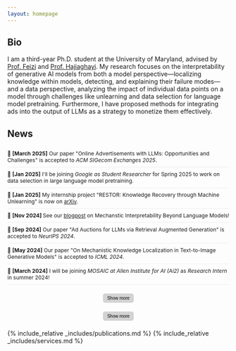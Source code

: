 ```yaml
---
layout: homepage
---
```


## Bio
I am a third-year Ph.D. student at the University of Maryland, 
advised by
<a href="https://www.cs.umd.edu/~sfeizi/">Prof. Feizi</a>
and <a href="https://www.cs.umd.edu/~hajiagha/">Prof. Hajiaghayi</a>. 
My research focuses on the interpretability of generative AI models from both a model perspective—localizing knowledge within models, detecting, and explaining their failure modes—and a data perspective, analyzing the impact of individual data points on a model through challenges like unlearning and data selection for language model pretraining.
Furthermore, I have proposed methods for integrating ads into the output of LLMs as a strategy to monetize them effectively.

 
## News
<div id="news">
    <div class="news-item"> 📜 <strong>[March 2025]</strong> Our paper "Online Advertisements with LLMs: Opportunities and Challenges" is accepted to <i>ACM SIGecom Exchanges 2025</i>.</div> 
    <div class="news-item"> 🎯 <strong>[Jan 2025]</strong> I'll be joining <i>Google as Student Researcher</i> for Spring 2025 to work on data selection in large language model pretraining.</div>
    <div class="news-item"> 📢 <strong>[Jan 2025]</strong> My internship project "RESTOR: Knowledge Recovery through Machine Unlearning" is now on <a href="https://arxiv.org/abs/2411.00204">arXiv</a>.</div>
    <div class="news-item">
    📢 <strong> [Nov 2024] </strong>
    See our <a href="https://vision-mech-intp.github.io/2024/11/19/blogpost.html">blogpost</a> on Mechanstic Interpretability Beyond Language Models!
    </div>
    <div class="news-item"> 📜 <strong>[Sep 2024]</strong> Our paper "Ad Auctions for LLMs via Retrieval Augmented Generation" is accepted to <i>NeurIPS 2024</i>.</div>
    <div class="news-item"> 📜 <strong>[May 2024]</strong> Our paper "On Mechanistic Knowledge Localization in Text-to-Image Generative Models" is accepted to <i>ICML 2024</i>.</div>
    <div class="news-item"> 🎯 <strong>[March 2024]</strong> I will be joining <i>MOSAIC at Allen Institute for AI (Ai2)</i> as <i>Research Intern</i> in summer 2024!</div>
  <div class="button-container">
    <button id="show-more-button" class="toggle-button" onclick="toggleNews()">Show more</button>
  </div>
  <div class="button-container">
    <button id="show-more-button" class="toggle-button" onclick="toggleNews()">Show more</button>
  </div>
</div>

<div id="more-news" style="display: none;">
    <div class="news-item">📜 <strong>[Jan 2024]</strong> Our papers "PRIME: Prioritizing Interpretability in Failure Mode Extraction" and "Robustness of AI-Image Detectors: Fundamental Limits and Practical Attacks" are accepted to <i>ICLR 2024</i>.</div>
    <div class="news-item"> 📜 <strong>[Dec 2023]</strong> Our paper "Regret Analysis of Repeated  Delegated Choice" is accepted to AAAI 2024.</div>
    <div class="news-item"> 📢 <strong>[Nov 2023]</strong> We posted our draft "Online Advertisements with LLMs: Opportunities and Challenges" on arXiv.</div>
    <div class="news-item">📢 <strong>[Oct. 2023]</strong> Our work "Robustness of AI-Image Detectors: Fundamental Limits and Practical Attacks" was covered by
      <a href="https://www.theregister.com/2023/10/02/watermarking_security_checks/">Register</a>, 
      <a href="https://www.wired.com/story/artificial-intelligence-watermarking-issues/">Wired</a>, and 
      <a href="https://arstechnica.com/ai/2023/10/researchers-show-how-easy-it-is-to-defeat-ai-watermarks/">Arstechnica</a>.
    </div>
    <div class="news-item">🏆 <strong>[May 2023]</strong> Our team, UMD RED, ranked 3-rd in ICPC NAC 2023 and proceeded to ICPC World Finals 2023.</div>
    <div class="news-item">📜 <strong>[May 2023]</strong> Our paper "Delegating to Multiple Agents" is accepted to EC 2023.</div>
    <div class="news-item">📜 <strong>[Apr. 2023]</strong> Our paper "Run-off Election: Improved Provable Defense against Data Poisoning Attacks" is accepted to ICML 2023.</div>
    <div class="news-item">📜 <strong>[Apr. 2023]</strong> Our paper "Text-To-Concept (and Back) via Cross-Model Alignment" is accepted to ICML 2023.</div>
    <div class="news-item">🏆 <strong>[Feb. 2023]</strong> Our team, UMD RED, is qualified to compete in ICPC NAC 2023 at UCF.</div>
  <div class="button-container">
    <button class="toggle-button" onclick="toggleNews()">Show less</button>
  </div>
</div>

<style>
.news-item {
  padding: 8px 0;
  font-size: 12px;
  border-bottom: 1px solid #eee;
}

.news-item:last-child {
  border-bottom: none;
}
</style>

<style>
  .button-container {
    text-align: center;
    margin: 20px 0;
  }

  .toggle-button {
    background-color: #d3d3d3; /* Brighter gray */
    color: black;
    border: none;
    border-radius: 5px;
    padding: 5px 10px;
    font-size: 10px;
    cursor: pointer;
    transition: background-color 0.3s, transform 0.2s;
  }

  .toggle-button:hover {
    background-color: #c0c0c0; /* Slightly darker gray */
    transform: scale(1.05);
  }

  .toggle-button:active {
    background-color: #a9a9a9; /* Even darker gray */
    transform: scale(1);
  }
</style>

<script>
  function toggleNews() {
    var moreNews = document.getElementById("more-news");
    var newsButton = document.getElementById("show-more-button");
    
    if (moreNews.style.display === "none") {
      moreNews.style.display = "block";
      newsButton.style.display = "none";
    } else {
      moreNews.style.display = "none";
      newsButton.style.display = "inline";
    }
  }
</script>


{% include_relative _includes/publications.md %}
{% include_relative _includes/services.md %}

